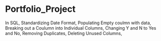 # Portfolio_Project
In SQL,
Standardizing Date Format,
Populating Empty coulmn with data,
Breaking out a Coulumn into Individual Columns, 
Changing Y and N to Yes and No,
Removing Duplicates,
Deleting Unused Columns,
